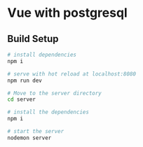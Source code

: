 # Vue with postgresql

## Build Setup

```bash
# install dependencies
npm i

# serve with hot reload at localhost:8080
npm run dev

# Move to the server directory
cd server

# install the dependencies
npm i

# start the server
nodemon server
```
